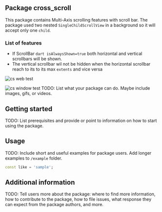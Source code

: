 

##  Package cross_scroll
This package contains Multi-Axis scrolling features with scroll bar. The package used two nested `SingleChildScrollView` in a background so it will accept only one `child`.

### List of features
- If ScrollBar ```dart isAlwaysShown=true``` both horizontal and vertical scrollbars will be shown.
- The vertical scrollbar wil not be hidden when the horizontal scrollbar reach to its to its max `extents` and vice versa

![cs web test](https://user-images.githubusercontent.com/73336909/149651423-d1dc936f-cfc0-4581-bb79-19e1fc4ec533.gif)

![cs window test](https://user-images.githubusercontent.com/73336909/149651492-2ce542a7-7343-4651-81b1-d3eccf3f9bda.gif)
TODO: List what your package can do. Maybe include images, gifs, or videos.

## Getting started

TODO: List prerequisites and provide or point to information on how to
start using the package.

## Usage

TODO: Include short and useful examples for package users. Add longer examples
to `/example` folder. 

```dart
const like = 'sample';
```

## Additional information

TODO: Tell users more about the package: where to find more information, how to 
contribute to the package, how to file issues, what response they can expect 
from the package authors, and more.

